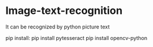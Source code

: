 # Image-text-recognition

It can be recognized by python picture text

pip install:
  pip install pytesseract
  pip install opencv-python
